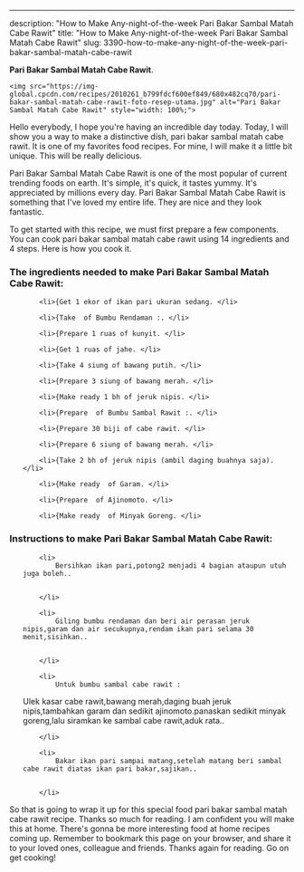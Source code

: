 ---
description: "How to Make Any-night-of-the-week Pari Bakar Sambal Matah Cabe Rawit"
title: "How to Make Any-night-of-the-week Pari Bakar Sambal Matah Cabe Rawit"
slug: 3390-how-to-make-any-night-of-the-week-pari-bakar-sambal-matah-cabe-rawit

<p>
	<strong>Pari Bakar Sambal Matah Cabe Rawit</strong>. 
	
</p>
<p>
	
	<img src="https://img-global.cpcdn.com/recipes/2010261_b799fdcf600ef849/680x482cq70/pari-bakar-sambal-matah-cabe-rawit-foto-resep-utama.jpg" alt="Pari Bakar Sambal Matah Cabe Rawit" style="width: 100%;">
	
	
</p>
<p>
	Hello everybody, I hope you're having an incredible day today. Today, I will show you a way to make a distinctive dish, pari bakar sambal matah cabe rawit. It is one of my favorites food recipes. For mine, I will make it a little bit unique. This will be really delicious.
</p>
	
<p>
	Pari Bakar Sambal Matah Cabe Rawit is one of the most popular of current trending foods on earth. It's simple, it's quick, it tastes yummy. It's appreciated by millions every day. Pari Bakar Sambal Matah Cabe Rawit is something that I've loved my entire life. They are nice and they look fantastic.
</p>
<p>
	
</p>

<p>
To get started with this recipe, we must first prepare a few components. You can cook pari bakar sambal matah cabe rawit using 14 ingredients and 4 steps. Here is how you cook it.
</p>

<h3>The ingredients needed to make Pari Bakar Sambal Matah Cabe Rawit:</h3>

<ol>
	
		<li>{Get 1 ekor of ikan pari ukuran sedang. </li>
	
		<li>{Take  of Bumbu Rendaman :. </li>
	
		<li>{Prepare 1 ruas of kunyit. </li>
	
		<li>{Get 1 ruas of jahe. </li>
	
		<li>{Take 4 siung of bawang putih. </li>
	
		<li>{Prepare 3 siung of bawang merah. </li>
	
		<li>{Make ready 1 bh of jeruk nipis. </li>
	
		<li>{Prepare  of Bumbu Sambal Rawit :. </li>
	
		<li>{Prepare 30 biji of cabe rawit. </li>
	
		<li>{Prepare 6 siung of bawang merah. </li>
	
		<li>{Take 2 bh of jeruk nipis (ambil daging buahnya saja). </li>
	
		<li>{Make ready  of Garam. </li>
	
		<li>{Prepare  of Ajinomoto. </li>
	
		<li>{Make ready  of Minyak Goreng. </li>
	
</ol>
<p>
	
</p>

<h3>Instructions to make Pari Bakar Sambal Matah Cabe Rawit:</h3>

<ol>
	
		<li>
			Bersihkan ikan pari,potong2 menjadi 4 bagian ataupun utuh juga boleh..
			
			
		</li>
	
		<li>
			Giling bumbu rendaman dan beri air perasan jeruk nipis,garam dan air secukupnya,rendam ikan pari selama 30 menit,sisihkan..
			
			
		</li>
	
		<li>
			Untuk bumbu sambal cabe rawit :
Ulek kasar cabe rawit,bawang merah,daging buah jeruk nipis,tambahkan garam dan sedikit ajinomoto.panaskan sedikit minyak goreng,lalu siramkan ke sambal cabe rawit,aduk rata..
			
			
		</li>
	
		<li>
			Bakar ikan pari sampai matang,setelah matang beri sambal cabe rawit diatas ikan pari bakar,sajikan..
			
			
		</li>
	
</ol>

<p>
	
</p>

<p>
	So that is going to wrap it up for this special food pari bakar sambal matah cabe rawit recipe. Thanks so much for reading. I am confident you will make this at home. There's gonna be more interesting food at home recipes coming up. Remember to bookmark this page on your browser, and share it to your loved ones, colleague and friends. Thanks again for reading. Go on get cooking!
</p>
